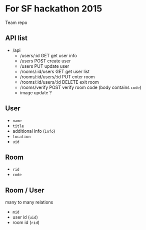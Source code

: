 
For SF hackathon 2015
=====================

Team repo

## API list

- /api
	- /users/:id            GET get user info
	- /users                POST create user
	- /users                PUT update user
	- /rooms/:id/users      GET get user list
	- /rooms/:id/users/:id  PUT enter room
	- /rooms/:id/users/:id  DELETE exit room
	- /rooms/verify         POST verify room code (body contains `code`)
	- image update ?

## User

- `name`
- `title`
- additional info (`info`)
- `location`
- `uid`

## Room

- `rid`
- `code`

## Room / User

many to many relations

- `mid`
- user id (`uid`)
- room id (`rid`)
